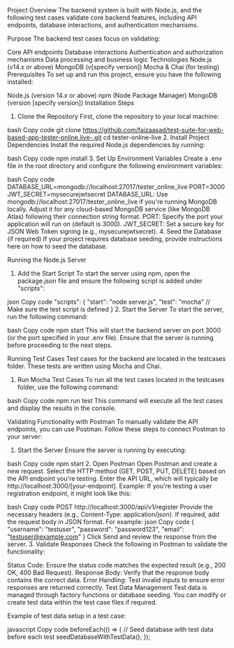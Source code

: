 Project Overview
The backend system is built with Node.js, and the following test cases validate core backend features, including API endpoints, database interactions, and authentication mechanisms.

Purpose
The backend test cases focus on validating:

Core API endpoints
Database interactions
Authentication and authorization mechanisms
Data processing and business logic
Technologies
Node.js (v14.x or above)
MongoDB (v[specify version])
Mocha & Chai (for testing)
Prerequisites
To set up and run this project, ensure you have the following installed:

Node.js (version 14.x or above)
npm (Node Package Manager)
MongoDB (version [specify version])
Installation Steps
1. Clone the Repository
First, clone the repository to your local machine:

bash
Copy code
git clone https://github.com/faizaasad/test-suite-for-web-based-app-tester-online.live-.git
cd tester-online-live
2. Install Project Dependencies
Install the required Node.js dependencies by running:

bash
Copy code
npm install
3. Set Up Environment Variables
Create a .env file in the root directory and configure the following environment variables:

bash
Copy code
DATABASE_URL=mongodb://localhost:27017/tester_online_live
PORT=3000
JWT_SECRET=mysecurejwtsecret
DATABASE_URL: Use mongodb://localhost:27017/tester_online_live if you're running MongoDB locally. Adjust it for any cloud-based MongoDB service (like MongoDB Atlas) following their connection string format.
PORT: Specify the port your application will run on (default is 3000).
JWT_SECRET: Set a secure key for JSON Web Token signing (e.g., mysecurejwtsecret).
4. Seed the Database (if required)
If your project requires database seeding, provide instructions here on how to seed the database.

Running the Node.js Server
1. Add the Start Script
To start the server using npm, open the package.json file and ensure the following script is added under "scripts":

json
Copy code
"scripts": {
  "start": "node server.js",
  "test": "mocha" // Make sure the test script is defined
}
2. Start the Server
To start the server, run the following command:

bash
Copy code
npm start
This will start the backend server on port 3000 (or the port specified in your .env file). Ensure that the server is running before proceeding to the next steps.

Running Test Cases
Test cases for the backend are located in the testcases folder. These tests are written using Mocha and Chai.

1. Run Mocha Test Cases
To run all the test cases located in the testcases folder, use the following command:

bash
Copy code
npm run test
This command will execute all the test cases and display the results in the console.

Validating Functionality with Postman
To manually validate the API endpoints, you can use Postman. Follow these steps to connect Postman to your server:

1. Start the Server
Ensure the server is running by executing:

bash
Copy code
npm start
2. Open Postman
Open Postman and create a new request.
Select the HTTP method (GET, POST, PUT, DELETE) based on the API endpoint you're testing.
Enter the API URL, which will typically be http://localhost:3000/[your-endpoint].
Example: If you're testing a user registration endpoint, it might look like this:

bash
Copy code
POST http://localhost:3000/api/v1/register
Provide the necessary headers (e.g., Content-Type: application/json).
If required, add the request body in JSON format. For example:
json
Copy code
{
  "username": "testuser",
  "password": "password123",
  "email": "testuser@example.com"
}
Click Send and review the response from the server.
3. Validate Responses
Check the following in Postman to validate the functionality:

Status Code: Ensure the status code matches the expected result (e.g., 200 OK, 400 Bad Request).
Response Body: Verify that the response body contains the correct data.
Error Handling: Test invalid inputs to ensure error responses are returned correctly.
Test Data Management
Test data is managed through factory functions or database seeding. You can modify or create test data within the test case files if required.

Example of test data setup in a test case:

javascript
Copy code
beforeEach(() => {
  // Seed database with test data before each test
  seedDatabaseWithTestData();
});

